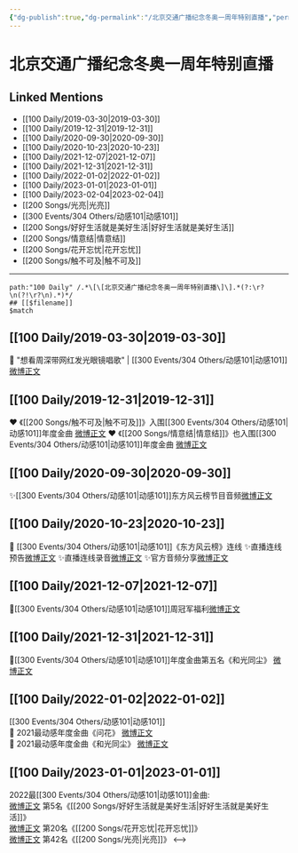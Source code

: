 ```yaml
---
{"dg-publish":true,"dg-permalink":"/北京交通广播纪念冬奥一周年特别直播","permalink":"/北京交通广播纪念冬奥一周年特别直播/","created":"2023-02-05T17:42:07.000+08:00","updated":"2023-04-10T17:00:53.669+08:00"}
---
```


# 北京交通广播纪念冬奥一周年特别直播

## Linked Mentions
- [[100 Daily/2019-03-30\|2019-03-30]]
- [[100 Daily/2019-12-31\|2019-12-31]]
- [[100 Daily/2020-09-30\|2020-09-30]]
- [[100 Daily/2020-10-23\|2020-10-23]]
- [[100 Daily/2021-12-07\|2021-12-07]]
- [[100 Daily/2021-12-31\|2021-12-31]]
- [[100 Daily/2022-01-02\|2022-01-02]]
- [[100 Daily/2023-01-01\|2023-01-01]]
- [[100 Daily/2023-02-04\|2023-02-04]]
- [[200 Songs/光亮\|光亮]]
- [[300 Events/304 Others/动感101\|动感101]]
- [[200 Songs/好好生活就是美好生活\|好好生活就是美好生活]]
- [[200 Songs/情意结\|情意结]]
- [[200 Songs/花开忘忧\|花开忘忧]]
- [[200 Songs/触不可及\|触不可及]]


---

```expander
path:"100 Daily" /.*\[\[北京交通广播纪念冬奥一周年特别直播\]\].*(?:\r?\n(?!\r?\n).*)*/
## [[$filename]]
$match
```
## [[100 Daily/2019-03-30\|2019-03-30]]
🔔 "想看周深带网红发光眼镜唱歌" | [[300 Events/304 Others/动感101\|动感101]]  
[微博正文](https://m.weibo.cn/6466290670/4355533123060397)
## [[100 Daily/2019-12-31\|2019-12-31]]
❤️ 《[[200 Songs/触不可及\|触不可及]]》入围[[300 Events/304 Others/动感101\|动感101]]年度金曲
[微博正文](https://m.weibo.cn/6466290670/4455525414093219)
❤️ 《[[200 Songs/情意结\|情意结]]》也入围[[300 Events/304 Others/动感101\|动感101]]年度金曲
[微博正文](https://m.weibo.cn/6466290670/4455669060693628)
## [[100 Daily/2020-09-30\|2020-09-30]]
✨[[300 Events/304 Others/动感101\|动感101]]东方风云榜节目音频[微博正文](https://m.weibo.cn/6466290670/4554838442249237)
## [[100 Daily/2020-10-23\|2020-10-23]]
💫 [[300 Events/304 Others/动感101\|动感101]]《东方风云榜》连线
✨直播连线预告[微博正文](https://m.weibo.cn/6466290670/4563226034972542)
✨直播连线录音[微博正文](https://m.weibo.cn/6466290670/4563308948755006)
✨官方音频分享[微博正文](https://m.weibo.cn/6466290670/4563334906513343)

## [[100 Daily/2021-12-07\|2021-12-07]]
🌸[[300 Events/304 Others/动感101\|动感101]]周冠军福利[微博正文](https://m.weibo.cn/6466290670/4711885847661437)
## [[100 Daily/2021-12-31\|2021-12-31]]
💫[[300 Events/304 Others/动感101\|动感101]]年度金曲第五名《和光同尘》 [微博正文](https://m.weibo.cn/6466290670/4720618836595459)
## [[100 Daily/2022-01-02\|2022-01-02]]
[[300 Events/304 Others/动感101\|动感101]]  
💫 2021最动感年度金曲《问花》 [微博正文](https://m.weibo.cn/6466290670/4721270510585070)  
💫 2021最动感年度金曲《和光同尘》 [微博正文](https://m.weibo.cn/6466290670/4721269137739175)
## [[100 Daily/2023-01-01\|2023-01-01]]
2022最[[300 Events/304 Others/动感101\|动感101]]金曲:  
[微博正文](https://m.weibo.cn/1738376280/4852886640791592) 第5名《[[200 Songs/好好生活就是美好生活\|好好生活就是美好生活]]》  
[微博正文](https://m.weibo.cn/1738376280/4852848891801896) 第20名《[[200 Songs/花开忘忧\|花开忘忧]]》  
[微博正文](https://m.weibo.cn/1738376280/4852797303167416) 第42名《[[200 Songs/光亮\|光亮]]》
<-->
